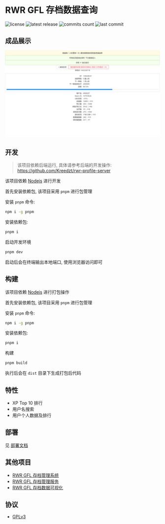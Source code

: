 # RWR GFL 存档数据查询

![license](https://badgen.net/github/license/Kreedzt/rwr-profile-stats)
![latest release](https://badgen.net/github/release/Kreedzt/rwr-profile-stats)
![commits count](https://badgen.net/github/commits/Kreedzt/rwr-profile-stats)
![last commit](https://badgen.net/github/last-commit/Kreedzt/rwr-profile-stats)

## 成品展示

![preview](preview.png)

## 开发

> 该项目依赖后端运行, 具体请参考后端的开发操作: https://github.com/Kreedzt/rwr-profile-server

该项目依赖 [Nodejs](https://nodejs.org/en/) 进行开发

首先安装依赖包, 该项目采用 `pnpm` 进行包管理

安装 `pnpm` 命令:

```sh
npm i -g pnpm
```

安装依赖包:

```sh
pnpm i
```

启动开发环境

```sh
pnpm dev
```

启动后会在终端输出本地端口, 使用浏览器访问即可

## 构建

该项目依赖 [Nodejs](https://nodejs.org/en/) 进行打包操作

首先安装依赖包, 该项目采用 `pnpm` 进行包管理

安装 `pnpm` 命令:

```sh
npm i -g pnpm
```

安装依赖包:

```sh
pnpm i
```

构建

```sh
pnpm build
```

执行后会在 `dist` 目录下生成打包后代码

## 特性

- XP Top 10 排行
- 用户名搜索
- 用户个人数据及排行

## 部署

见 [部署文档](https://github.com/Kreedzt/rwr-profile-stats/blob/master/DEPLOYMENT.md)

## 其他项目

- [RWR GFL 存档管理系统](https://github.com/Kreedzt/rwr-profile-web)
- [RWR GFL 存档管理服务](https://github.com/Kreedzt/rwr-profile-server)
- [RWR GFL 存档数据可视化](https://github.com/Kreedzt/rwr-profile-visualization)

## 协议

- [GPLv3](https://opensource.org/licenses/GPL-3.0)
